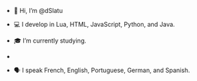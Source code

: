 - 👋 Hi, I’m @dSlatu

- 💻 I develop in Lua, HTML, JavaScript, Python, and Java.

- 🎓 I’m currently studying.
- 
- 🗣️ I speak French, English, Portuguese, German, and Spanish.
